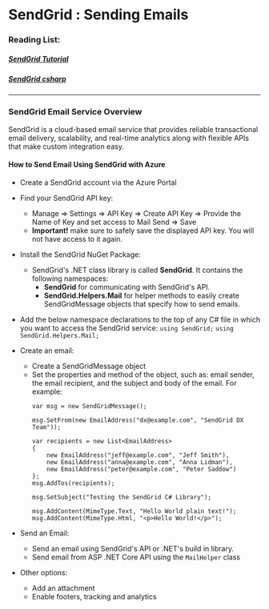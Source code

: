 # SendGrid : Sending Emails

### Reading List:

##### [SendGrid Tutorial](https://docs.microsoft.com/en-us/azure/sendgrid-dotnet-how-to-send-email)
##### [SendGrid csharp](https://github.com/sendgrid/sendgrid-csharp)

---

### SendGrid Email Service Overview

SendGrid is a cloud-based email service that provides reliable transactional email delivery, scalability, and real-time analytics along with flexible APIs that make custom integration easy.

#### How to Send Email Using SendGrid with Azure

* Create a SendGrid account via the Azure Portal 

* Find your SendGrid API key:
	* Manage => Settings => API Key => Create API Key => Provide the Name of Key and set access to Mail Send => Save
	* **Important!** make sure to safely save the displayed API key. You will not have access to it again. 

* Install the SendGrid NuGet Package:
	* SendGrid's .NET class library is called **SendGrid**. It contains the following namespaces:
		* **SendGrid** for communicating with SendGrid's API.
		* **SendGrid.Helpers.Mail** for helper methods to easily create SendGridMessage objects that specify how to send emails.

* Add the below namespace declarations to the top of any C# file in which you want to access the SendGrid service:
	 ```using SendGrid;```
	 ```using SendGrid.Helpers.Mail;```

* Create an email:
	* Create a SendGridMessage object
	* Set the properties and method of the object, such as:  email sender, the email recipient, and the subject and body of the email. For example: 
		```
		var msg = new SendGridMessage();

		msg.SetFrom(new EmailAddress("dx@example.com", "SendGrid DX Team"));

		var recipients = new List<EmailAddress>
		{
			new EmailAddress("jeff@example.com", "Jeff Smith"),
			new EmailAddress("anna@example.com", "Anna Lidman"),
			new EmailAddress("peter@example.com", "Peter Saddow")
		};
		msg.AddTos(recipients);

		msg.SetSubject("Testing the SendGrid C# Library");

		msg.AddContent(MimeType.Text, "Hello World plain text!");
		msg.AddContent(MimeType.Html, "<p>Hello World!</p>");
		```
* Send an Email:
	* Send an email using SendGrid's API or .NET's build in library. 
	*  Send email from ASP .NET Core API using the `MailHelper` class

* Other options: 
	* Add an attachment
	* Enable footers, tracking and analytics
